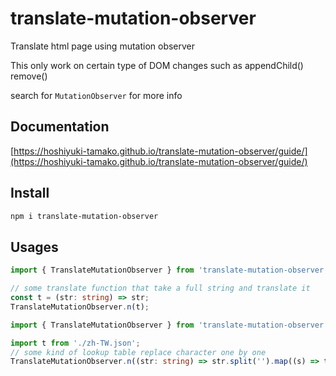 # translate-mutation-observer

Translate html page using mutation observer

This only work on certain type of DOM changes such as appendChild() remove()

search for `MutationObserver` for more info

## Documentation

[https://hoshiyuki-tamako.github.io/translate-mutation-observer/guide/](https://hoshiyuki-tamako.github.io/translate-mutation-observer/guide/)

## Install

```bash
npm i translate-mutation-observer
```

## Usages

```ts
import { TranslateMutationObserver } from 'translate-mutation-observer';

// some translate function that take a full string and translate it
const t = (str: string) => str;
TranslateMutationObserver.n(t);
```

```ts
import { TranslateMutationObserver } from 'translate-mutation-observer';

import t from './zh-TW.json';
// some kind of lookup table replace character one by one
TranslateMutationObserver.n((str: string) => str.split('').map((s) => t[s]).join());
```
